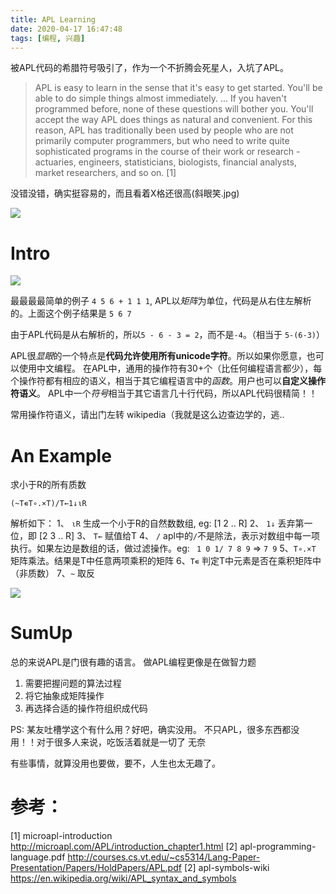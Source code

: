 ```yaml
---
title: APL Learning
date: 2020-04-17 16:47:48
tags: [编程, 兴趣]
---
```


被APL代码的希腊符号吸引了，作为一个不折腾会死星人，入坑了APL。

> APL is easy to learn in the sense that it's easy to get started. You'll be able to do simple things almost immediately.
> ... 
> If you haven't programmed before, none of these questions will bother you. You'll accept the way APL does things as natural and convenient. For this reason, APL has traditionally been used by people who are not primarily computer programmers, but who need to write quite sophisticated programs in the course of their work or research - actuaries, engineers, statisticians, biologists, financial analysts, market researchers, and so on. [1]

没错没错，确实挺容易的，而且看着X格还很高(斜眼笑.jpg)

![](./apl-paper.jpg)
<!-- more -->

# Intro
<img src="./apl-base.png">

最最最最简单的例子 `4 5 6 + 1 1 1`, APL以*矩阵*为单位，代码是从右住左解析的。上面这个例子结果是 `5 6 7`

由于APL代码是从右解析的，所以`5 - 6 - 3 = 2`，而不是`-4`。（相当于 `5-(6-3)`）


APL很*显眼*的一个特点是**代码允许使用所有unicode字符**。所以如果你愿意，也可以使用中文编程。
在APL中，通用的操作符有30+个（比任何编程语言都少），每个操作符都有相应的语义，相当于其它编程语言中的*函数*。用户也可以**自定义操作符语义**。
APL中一个*符号*相当于其它语言几十行代码，所以APL代码很精简！！

常用操作符语义，请出门左转 wikipedia（我就是这么边查边学的，逃..

# An Example

求小于R的所有质数
```apl
(~T∊T∘.×T)/T←1↓⍳R
```

解析如下：
1、 `⍳R` 生成一个小于R的自然数数组, eg: [1 2 .. R]
2、 `1↓` 丢弃第一位，即 [2 3 .. R]
3、 `T←` 赋值给T
4、 `/` apl中的`/`不是除法，表示对数组中每一项执行。如果左边是数组的话，做过滤操作。eg: ` 1 0 1/ 7 8 9` => `7 9`
5、`T∘.×T` 矩阵乘法。结果是T中任意两项乘积的矩阵
6、`T∊` 判定T中元素是否在乘积矩阵中（非质数）
7、`~` 取反

<img src="./apl-primes.png">

# SumUp

总的来说APL是门很有趣的语言。
做APL编程更像是在做智力题
1) 需要把握问题的算法过程
2) 将它抽象成矩阵操作
3) 再选择合适的操作符组织成代码

PS: 某友吐槽学这个有什么用？好吧，确实没用。
不只APL，很多东西都没用！！对于很多人来说，吃饭活着就是一切了 无奈

有些事情，就算没用也要做，要不，人生也太无趣了。


# 参考：

[1] microapl-introduction http://microapl.com/APL/introduction_chapter1.html
[2] apl-programming-language.pdf http://courses.cs.vt.edu/~cs5314/Lang-Paper-Presentation/Papers/HoldPapers/APL.pdf
[2] apl-symbols-wiki https://en.wikipedia.org/wiki/APL_syntax_and_symbols 